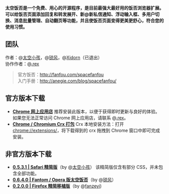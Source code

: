 **太空饭否是一个免费、用心的开源程序，是目前最强大最好用的饭否浏览器扩展。可以给饭否页面添加回复和转发展开、新@新私信通知、浮动输入框、多用户切换、消息批量管理、自动翻页等功能，并且使饭否页面变得更美更舒心，符合您的使用习惯。**

## 团队
作者：@[太空小孩](http://fanfou.com/anegie)，@[锐风](http://fanfou.com/ruif)，@[Xidorn](http://fanfou.com/xidorn)（已退出）  
协作作者：@[.rex](http://fanfou.com/zhasm)
> 官方饭否：http://fanfou.com/spacefanfou  
> 入门手册：http://anegie.com/blog/spacefanfou/

## 官方版本下载
* **[Chrome 网上应用店](https://chrome.google.com/webstore/detail/mfofmcdbaeajgdeihmcjjohmhepcdcol)**
推荐安装此版本，以便于获得即时更新与良好的体验。如果您无法正常访问 Chrome 网上应用店，请联系 @[.rex](http://fanfou.com/zhasm)。
* **[Chrome / Chromium Crx 打包](http://pan.baidu.com/s/1j8DbM)** 
Crx 本地安装方法：打开 [chrome://extensions/](chrome://extensions/)，将下载得到的 crx 拖拽到 Chrome 窗口中即可完成安装。

## 非官方版本下载
* **[0.5.3.1 | Safari 精简版](https://dl.dropbox.com/u/2912260/apps/space_fanfou_safari_0531.safariextz)**（by @[太空小孩](http://fanfou.com/anegie)）
该精简版仅含有部分 CSS，并未包含全部功能。
* **[0.6.4.0 | Fantom / Opera 版太空饭否](https://addons.opera.com/zh-cn/extensions/details/fantom)**（by @[锐风](http://fanfou.com/ruif)）
* **[0.2.0.0 | Firefox 精简移植版](http://userstyles.org/styles/44399/fanfou-style
)**（by @[fanzeyi](http://fanfou.com/fanzeyi))
